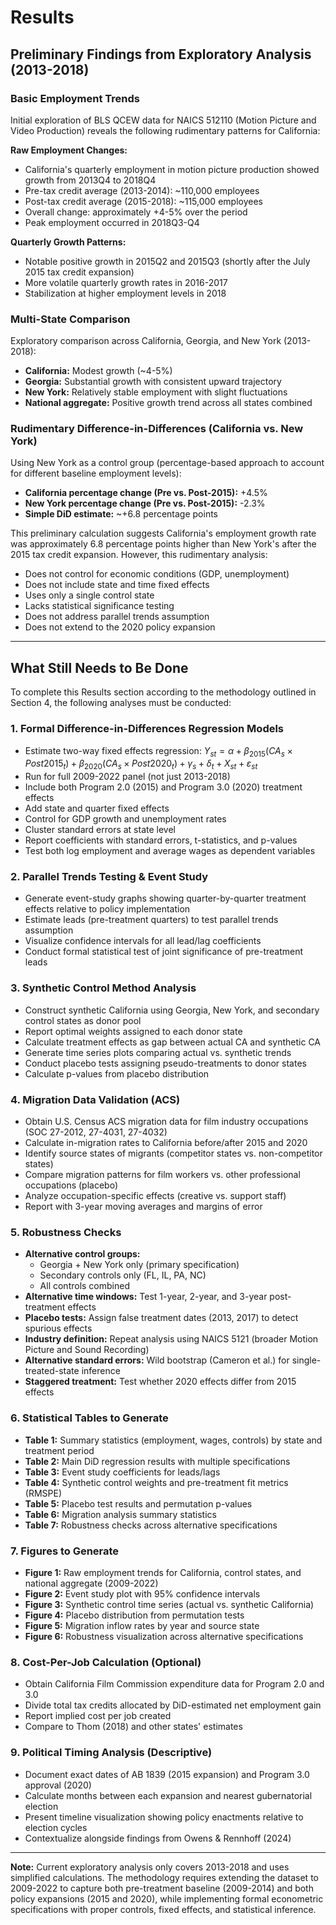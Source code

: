 # Results

## Preliminary Findings from Exploratory Analysis (2013-2018)

### Basic Employment Trends

Initial exploration of BLS QCEW data for NAICS 512110 (Motion Picture and Video Production) reveals the following rudimentary patterns for California:

**Raw Employment Changes:**
- California's quarterly employment in motion picture production showed growth from 2013Q4 to 2018Q4
- Pre-tax credit average (2013-2014): ~110,000 employees
- Post-tax credit average (2015-2018): ~115,000 employees  
- Overall change: approximately +4-5% over the period
- Peak employment occurred in 2018Q3-Q4

**Quarterly Growth Patterns:**
- Notable positive growth in 2015Q2 and 2015Q3 (shortly after the July 2015 tax credit expansion)
- More volatile quarterly growth rates in 2016-2017
- Stabilization at higher employment levels in 2018

### Multi-State Comparison

Exploratory comparison across California, Georgia, and New York (2013-2018):

- **California:** Modest growth (~4-5%)
- **Georgia:** Substantial growth with consistent upward trajectory
- **New York:** Relatively stable employment with slight fluctuations
- **National aggregate:** Positive growth trend across all states combined

### Rudimentary Difference-in-Differences (California vs. New York)

Using New York as a control group (percentage-based approach to account for different baseline employment levels):

- **California percentage change (Pre vs. Post-2015):** +4.5%
- **New York percentage change (Pre vs. Post-2015):** -2.3%
- **Simple DiD estimate:** ~+6.8 percentage points

This preliminary calculation suggests California's employment growth rate was approximately 6.8 percentage points higher than New York's after the 2015 tax credit expansion. However, this rudimentary analysis:
- Does not control for economic conditions (GDP, unemployment)
- Does not include state and time fixed effects
- Uses only a single control state
- Lacks statistical significance testing
- Does not address parallel trends assumption
- Does not extend to the 2020 policy expansion

---

## What Still Needs to Be Done

To complete this Results section according to the methodology outlined in Section 4, the following analyses must be conducted:

### 1. **Formal Difference-in-Differences Regression Models**
   - Estimate two-way fixed effects regression: $Y_{st} = \alpha + \beta_{2015}(CA_s \times Post2015_t) + \beta_{2020}(CA_s \times Post2020_t) + \gamma_s + \delta_t + X_{st} + \varepsilon_{st}$
   - Run for full 2009-2022 panel (not just 2013-2018)
   - Include both Program 2.0 (2015) and Program 3.0 (2020) treatment effects
   - Add state and quarter fixed effects
   - Control for GDP growth and unemployment rates
   - Cluster standard errors at state level
   - Report coefficients with standard errors, t-statistics, and p-values
   - Test both log employment and average wages as dependent variables

### 2. **Parallel Trends Testing & Event Study**
   - Generate event-study graphs showing quarter-by-quarter treatment effects relative to policy implementation
   - Estimate leads (pre-treatment quarters) to test parallel trends assumption
   - Visualize confidence intervals for all lead/lag coefficients
   - Conduct formal statistical test of joint significance of pre-treatment leads

### 3. **Synthetic Control Method Analysis**
   - Construct synthetic California using Georgia, New York, and secondary control states as donor pool
   - Report optimal weights assigned to each donor state
   - Calculate treatment effects as gap between actual CA and synthetic CA
   - Generate time series plots comparing actual vs. synthetic trends
   - Conduct placebo tests assigning pseudo-treatments to donor states
   - Calculate p-values from placebo distribution

### 4. **Migration Data Validation (ACS)**
   - Obtain U.S. Census ACS migration data for film industry occupations (SOC 27-2012, 27-4031, 27-4032)
   - Calculate in-migration rates to California before/after 2015 and 2020
   - Identify source states of migrants (competitor states vs. non-competitor states)
   - Compare migration patterns for film workers vs. other professional occupations (placebo)
   - Analyze occupation-specific effects (creative vs. support staff)
   - Report with 3-year moving averages and margins of error

### 5. **Robustness Checks**
   - **Alternative control groups:** 
     - Georgia + New York only (primary specification)
     - Secondary controls only (FL, IL, PA, NC)
     - All controls combined
   - **Alternative time windows:** Test 1-year, 2-year, and 3-year post-treatment effects
   - **Placebo tests:** Assign false treatment dates (2013, 2017) to detect spurious effects
   - **Industry definition:** Repeat analysis using NAICS 5121 (broader Motion Picture and Sound Recording)
   - **Alternative standard errors:** Wild bootstrap (Cameron et al.) for single-treated-state inference
   - **Staggered treatment:** Test whether 2020 effects differ from 2015 effects

### 6. **Statistical Tables to Generate**
   - **Table 1:** Summary statistics (employment, wages, controls) by state and treatment period
   - **Table 2:** Main DiD regression results with multiple specifications
   - **Table 3:** Event study coefficients for leads/lags
   - **Table 4:** Synthetic control weights and pre-treatment fit metrics (RMSPE)
   - **Table 5:** Placebo test results and permutation p-values
   - **Table 6:** Migration analysis summary statistics
   - **Table 7:** Robustness checks across alternative specifications

### 7. **Figures to Generate**
   - **Figure 1:** Raw employment trends for California, control states, and national aggregate (2009-2022)
   - **Figure 2:** Event study plot with 95% confidence intervals
   - **Figure 3:** Synthetic control time series (actual vs. synthetic California)
   - **Figure 4:** Placebo distribution from permutation tests
   - **Figure 5:** Migration inflow rates by year and source state
   - **Figure 6:** Robustness visualization across alternative specifications

### 8. **Cost-Per-Job Calculation (Optional)**
   - Obtain California Film Commission expenditure data for Program 2.0 and 3.0
   - Divide total tax credits allocated by DiD-estimated net employment gain
   - Report implied cost per job created
   - Compare to Thom (2018) and other states' estimates

### 9. **Political Timing Analysis (Descriptive)**
   - Document exact dates of AB 1839 (2015 expansion) and Program 3.0 approval (2020)
   - Calculate months between each expansion and nearest gubernatorial election
   - Present timeline visualization showing policy enactments relative to election cycles
   - Contextualize alongside findings from Owens & Rennhoff (2024)

---

**Note:** Current exploratory analysis only covers 2013-2018 and uses simplified calculations. The methodology requires extending the dataset to 2009-2022 to capture both pre-treatment baseline (2009-2014) and both policy expansions (2015 and 2020), while implementing formal econometric specifications with proper controls, fixed effects, and statistical inference.

